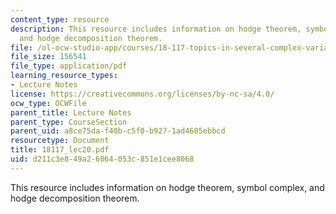 ```yaml
---
content_type: resource
description: This resource includes information on hodge theorem, symbol complex,
  and hodge decomposition theorem.
file: /ol-ocw-studio-app/courses/18-117-topics-in-several-complex-variables-spring-2005/d211c3e849a26064053c851e1cee8068_18117_lec20.pdf
file_size: 156541
file_type: application/pdf
learning_resource_types:
- Lecture Notes
license: https://creativecommons.org/licenses/by-nc-sa/4.0/
ocw_type: OCWFile
parent_title: Lecture Notes
parent_type: CourseSection
parent_uid: a8ce75da-f40b-c5f0-b927-1ad4605ebbcd
resourcetype: Document
title: 18117_lec20.pdf
uid: d211c3e8-49a2-6064-053c-851e1cee8068
---
```

This resource includes information on hodge theorem, symbol complex, and hodge decomposition theorem.